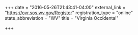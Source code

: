 +++
date = "2016-05-26T21:43:41-04:00"
external_link = "https://ovr.sos.wv.gov/Register"
registration_type = "online"
state_abbreviation = "WV"
title = "Virginia Occidental"

+++

